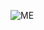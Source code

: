 ![ME](https://blogger.googleusercontent.com/img/a/AVvXsEi-93abA3EhRkbokv5SF4CCuyYpGGOJxqbcJC6r7nCgbqrqwCUJJ5i8WDqdC-1QPwxGiMlW5XX2w-Ut4teoLJmdSvFdpnKfczFQlXyUFHow4oq7A_qsbv0uoDSaw4Yj_KCe-ahB_pOsFWCO17_TF_d9nvtWfL0t0sUHltrQb0MbziQpL3pmk2P9VlBiwA=s4400)
